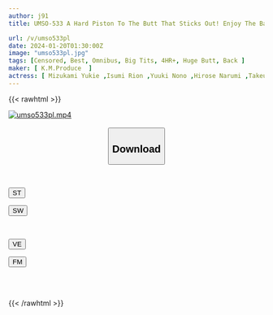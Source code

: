 ```yaml
---
author: j91
title: UMSO-533 A Hard Piston To The Butt That Sticks Out! Enjoy The Back! 4 Hours 56 People

url: /v/umso533pl
date: 2024-01-20T01:30:00Z
image: "umso533pl.jpg"
tags: [Censored, Best, Omnibus, Big Tits, 4HR+, Huge Butt, Back	]
maker: [ K.M.Produce  ]
actress: [ Mizukami Yukie ,Isumi Rion ,Yuuki Nono ,Hirose Narumi ,Takeuchi Natsuki ,Tanaka Nene ,Horiuchi Mikako ,Kudou Rara , Konno Miina ,Matsukawa Chinami ]
---
```



{{< rawhtml >}}

<div class="video" data-videoid="KzPgJGa4Ols0Ox1">
    <a href="javascript:;">
        <img src="/v/umso533pl/umso533pl.jpg" width="WIDTH" height="HEIGHT" alt="umso533pl.mp4" loading="lazy">
    </a>
</div>

<script type="text/javascript" src="https://j91.asia/asset/on-demand-st.js"></script>

<br>
  <link rel="stylesheet" href="https://j91.asia/asset/bs5.css">
  
  <center>
  <button class="btn btn-primary" type="button" data-bs-toggle="collapse" data-bs-target=".multi-collapse" aria-expanded="false" aria-controls="multiCollapseExample1 multiCollapseExample2"><h2>Download</h2></button></center>
</p>
<div class="row">
  <div class="col">
    <div class="collapse multi-collapse" id="multiCollapseExample1">
      <div class="card card-body">
	      	      <br>
<div class="buttons">  
<p><a href="https://streamtape.to/v/KzPgJGa4Ols0Ox1" target="_blank"><button class="btn-hover color-3"><i class="fa fa-download"></i> ST</button></a></p>
<p><a href="https://flaswish.com/ogu5tek4blu9" target="_blank"><button class="btn-hover color-2"><i class="fa fa-download"></i> SW</button></a></p></div>
    </div>
  </div>
</div>
  <div class="col">
    <div class="collapse multi-collapse" id="multiCollapseExample2">
      <div class="card card-body">
	      <br>
<div class="buttons">
<p><a href="javascript:;" target="_blank"><button class="btn-hover color-9"><i class="fa fa-download"></i> VE</button></a></p>
<p><a href="javascript:;" target="_blank"><button class="btn-hover color-8"><i class="fa fa-download"></i> FM</button></a></p></div>
<br><br>
      </div>
    </div>
  </div>
</div>

{{< /rawhtml >}}